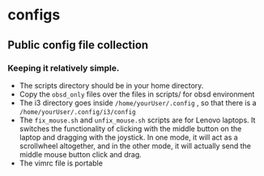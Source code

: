 # configs
## Public config file collection
### Keeping it relatively simple.
- The scripts directory should be in your home directory.
- Copy the `obsd_only` files over the files in scripts/ for obsd environment
- The i3 directory goes inside `/home/yourUser/.config` , so that there is a `/home/yourUser/.config/i3/config`
- The `fix_mouse.sh` and `unfix_mouse.sh` scripts are for Lenovo laptops. It switches the functionality of clicking with the middle button on the laptop and dragging with the joystick. In one mode, it will act as a scrollwheel altogether, and in the other mode, it will actually send the middle mouse button click and drag.
- The vimrc file is portable
